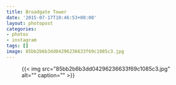 ```yaml
---
title: Broadgate Tower
date: '2015-07-17T10:46:53+00:00'
layout: photopost
categories:
- photos
- instagram
tags: []
image: 85bb2b6b3dd04296236633f69c1085c3.jpg
---
```


<figure class="photo photo--square">
  {{< img src="85bb2b6b3dd04296236633f69c1085c3.jpg" alt="" caption="" >}}

</figure>




